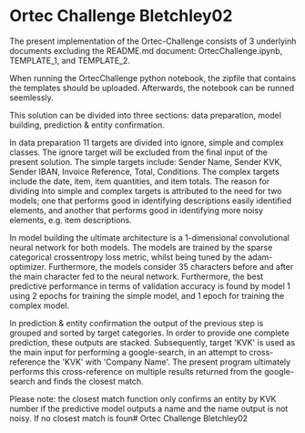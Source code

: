 # Ortec Challenge Bletchley02
The present implementation of the Ortec-Challenge consists of 3 underlyinh documents excluding the README.md document: OrtecChallenge.ipynb, TEMPLATE_1, and TEMPLATE_2. 

When running the OrtecChallenge python notebook, the zipfile that contains the templates should be uploaded. Afterwards, the notebook can be runned seemlessly.

This solution can be divided into three sections: data preparation, model building, prediction & entity confirmation. 

In data preparation 11 targets are divided into ignore, simple and complex classes. The ignore target will be excluded from the final input of the present solution. The simple targets include: Sender Name, Sender KVK, Sender IBAN, Invoice Reference, Total, Conditions. The complex targets include the date, item, item quantities, and item totals. The reason for dividing into simple and complex targets is attributed to the need for two models; one that performs good in identifying descriptions easily identified elements, and another that performs good in identifying more noisy elements, e.g. item descriptions.

In model building the ultimate architecture is a 1-dimensional convolutional neural network for both models. The models are trained by the sparse categorical crossentropy loss metric, whilst being tuned by the adam-optimizer. Furthermore, the models consider 35 characters before and after the main character fed to the neural network. Furthermore, the best predictive performance in terms of validation accuracy is found by model 1 using 2 epochs for training the simple model, and 1 epoch for training the complex model.

In prediction & entity confirmation the output of the previous step is grouped and sorted by target categories. In order to provide one complete prediction, these outputs are stacked. Subsequently, target 'KVK' is used as the main input for performing a google-search, in an attempt to cross-reference the 'KVK' with 'Company Name'. The present program ultimately performs this cross-reference on multiple results returned from the google-search and finds the closest match. 

Please note: the closest match function only confirms an entity by KVK number if the predictive model outputs a name and the name output is not noisy. If no closest match is foun# Ortec Challenge Bletchley02

